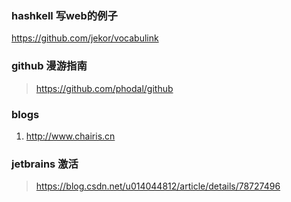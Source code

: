 
### hashkell 写web的例子
https://github.com/jekor/vocabulink

### github 漫游指南
> https://github.com/phodal/github

### blogs
1. http://www.chairis.cn

### jetbrains 激活
> https://blog.csdn.net/u014044812/article/details/78727496
